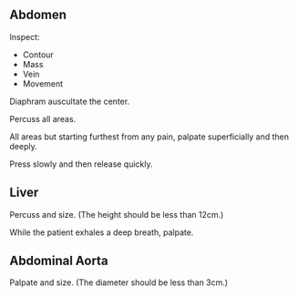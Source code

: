 ## Abdomen

Inspect:

- Contour
- Mass
- Vein
- Movement

Diaphram auscultate the center.

Percuss all areas.

All areas but starting furthest from any pain, palpate superficially and then deeply.

Press slowly and then release quickly.

## Liver

Percuss and size.
(The height should be less than 12cm.)

While the patient exhales a deep breath, palpate.

## Abdominal Aorta

Palpate and size.
(The diameter should be less than 3cm.)
